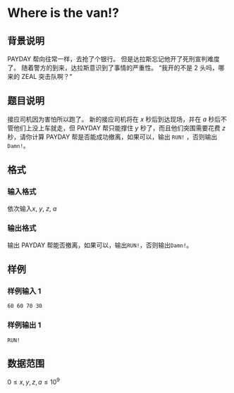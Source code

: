 # Where is the van!?

## 背景说明

PAYDAY 帮向往常一样，去抢了个银行。
但是达拉斯忘记他开了死刑宣判难度了。
随着警方的到来，达拉斯意识到了事情的严重性。
“我开的不是 2 头吗，哪来的 ZEAL 突击队啊？”

## 题目说明

接应司机因为害怕所以跑了。
新的接应司机将在 $x$ 秒后到达现场，并在 $a$ 秒后不管他们上没上车就走，但 PAYDAY 帮只能撑住 $y$ 秒了，而且他们突围需要花费 $z$ 秒，请你计算 PAYDAY 帮是否能成功撤离，如果可以，输出 `RUN!` ，否则输出 `Damn!`。

## 格式

### 输入格式

依次输入$x$, $y$, $z$, $a$

### 输出格式

输出 PAYDAY 帮能否撤离，如果可以，输出`RUN!`，否则输出`Damn!`。

## 样例

### 样例输入 1

```input
60 60 70 30
```

### 样例输出 1

```output
RUN!
```

## 数据范围

$0 \leq x,y,z,a \leq 10 ^ 9$
